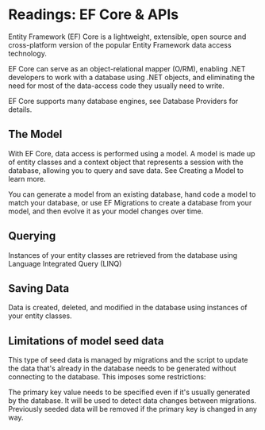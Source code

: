# Readings: EF Core & APIs

Entity Framework (EF) Core is a lightweight, extensible, open source and cross-platform version of the popular Entity Framework data access technology.

EF Core can serve as an object-relational mapper (O/RM), enabling .NET developers to work with a database using .NET objects, and eliminating the need for most of the data-access code they usually need to write.

EF Core supports many database engines, see Database Providers for details.

## The Model
With EF Core, data access is performed using a model. A model is made up of entity classes and a context object that represents a session with the database, allowing you to query and save data. See Creating a Model to learn more.

You can generate a model from an existing database, hand code a model to match your database, or use EF Migrations to create a database from your model, and then evolve it as your model changes over time.

## Querying
Instances of your entity classes are retrieved from the database using Language Integrated Query (LINQ)

## Saving Data
Data is created, deleted, and modified in the database using instances of your entity classes.

## Limitations of model seed data
This type of seed data is managed by migrations and the script to update the data that's already in the database needs to be generated without connecting to the database. This imposes some restrictions:

The primary key value needs to be specified even if it's usually generated by the database. It will be used to detect data changes between migrations.
Previously seeded data will be removed if the primary key is changed in any way.